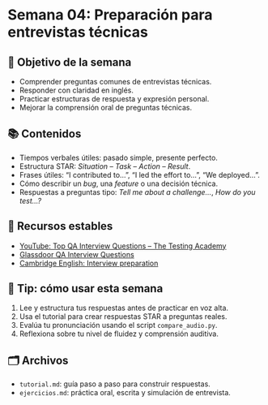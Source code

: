 # Semana 04: Preparación para entrevistas técnicas

## 🎯 Objetivo de la semana

- Comprender preguntas comunes de entrevistas técnicas.
- Responder con claridad en inglés.
- Practicar estructuras de respuesta y expresión personal.
- Mejorar la comprensión oral de preguntas técnicas.

## 📚 Contenidos

- Tiempos verbales útiles: pasado simple, presente perfecto.
- Estructura STAR: *Situation – Task – Action – Result*.
- Frases útiles: “I contributed to…”, “I led the effort to…”, “We deployed…”.
- Cómo describir un *bug*, una *feature* o una decisión técnica.
- Respuestas a preguntas tipo: *Tell me about a challenge…*, *How do you test…?*

## 🔗 Recursos estables

- [YouTube: Top QA Interview Questions – The Testing Academy](https://www.youtube.com/watch?v=3Fi9re7vO9g)
- [Glassdoor QA Interview Questions](https://www.glassdoor.com/Interview/qa-engineer-interview-questions-SRCH_KO0,11.htm)
- [Cambridge English: Interview preparation](https://www.cambridgeenglish.org/learning-english/exams/interview/)

## 🧠 Tip: cómo usar esta semana

1. Lee y estructura tus respuestas antes de practicar en voz alta.
2. Usa el tutorial para crear respuestas STAR a preguntas reales.
3. Evalúa tu pronunciación usando el script `compare_audio.py`.
4. Reflexiona sobre tu nivel de fluidez y comprensión auditiva.

## 🗂 Archivos

- `tutorial.md`: guía paso a paso para construir respuestas.
- `ejercicios.md`: práctica oral, escrita y simulación de entrevista.
